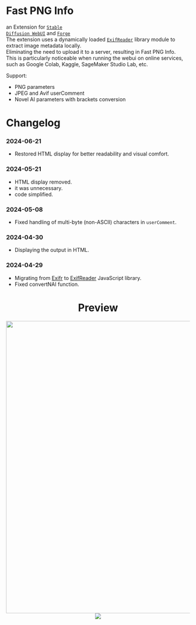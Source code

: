 # Fast PNG Info
an Extension for <code>[Stable Diffusion WebUI](https://github.com/AUTOMATIC1111/stable-diffusion-webui)</code>
and <code>[Forge](https://github.com/lllyasviel/stable-diffusion-webui-forge)</code><br>
The extension uses a dynamically loaded <code>[ExifReader](https://github.com/mattiasw/ExifReader)</code> library module to extract image metadata locally.<br>
Eliminating the need to upload it to a server, resulting in Fast PNG Info.<br>
This is particularly noticeable when running the webui on online services, such as Google Colab, Kaggle, SageMaker Studio Lab, etc.<br>

Support:
- PNG parameters
- JPEG and Avif userComment
- Novel AI parameters with brackets conversion

# Changelog
### 2024-06-21
- Restored HTML display for better readability and visual comfort.

### 2024-05-21
- HTML display removed.
- it was unnecessary.
- code simplified.

### 2024-05-08
- Fixed handling of multi-byte (non-ASCII) characters in <code>userComment</code>.

### 2024-04-30
- Displaying the output in HTML.

### 2024-04-29
- Migrating from [Exifr](https://github.com/MikeKovarik/exifr) to [ExifReader](https://github.com/mattiasw/ExifReader) JavaScript library.<br>
- Fixed convertNAI function.

<h1 align="center">Preview</h1>
<p align="center">
  <img src="https://github.com/gutris1/sd-fast-pnginfo/assets/132797949/55e70a0b-35e7-40d3-8397-398941f36fd9" width="800">
  <img src="https://github.com/gutris1/sd-fast-pnginfo/assets/132797949/02852cac-6517-42bb-ba4e-d54277bce894">
</p>
